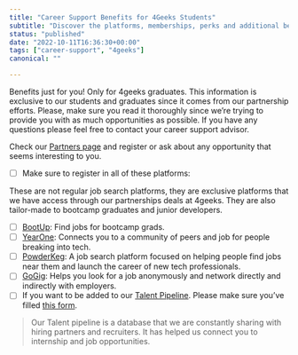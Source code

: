 ```yaml
---
title: "Career Support Benefits for 4Geeks Students"
subtitle: "Discover the platforms, memberships, perks and additional benefits we have available for all 4Geeks Students."
status: "published"
date: "2022-10-11T16:36:30+00:00"
tags: ["career-support", "4geeks"]
canonical: ""

---
```


Benefits just for you! Only for 4geeks graduates. 
This information is exclusive to our students and graduates since it comes from our partnership efforts. Please, make sure you read it thoroughly since we’re trying to provide you with as much opportunities as possible. If you have any questions please feel free to contact your career support advisor. 

Check our [Partners page](https://www.notion.so/4geeksacademy/Our-partners-projects-communities-and-hiring-opportunities-9e0a9eaba0264b26abfd59a8bb682244) and register or ask about any opportunity that seems interesting to you. 

- [ ]  Make sure to register in all of these platforms:  

These are not regular job search platforms, they are exclusive platforms that we have access through our partnerships deals at 4geeks. They are also tailor-made to bootcamp graduates and junior developers. 

- [ ] [BootUp](https://www.joinbootup.com/): Find jobs for bootcamp grads. 
- [ ] [YearOne](https://app.joinyearone.io/users/sign_in): Connects you to a community of peers and job for people breaking into tech.
- [ ] [PowderKeg](https://powderkeg.com/tech-jobs/): A job search platform focused on helping people find jobs near them and launch the career of new tech professionals.
- [ ] [GoGig](http://my.gogig.com/): Helps you look for a job anonymously and network  directly and indirectly with employers.
- [ ] If you want to be added to our [Talent Pipeline](https://4geeksacademy.notion.site/Talent-Pipeline-4Geeks-Academy-USA-ef91aba17f9c4964bf7972396d190bdf). Please make sure you’ve filled [this form](https://marketing892162.typeform.com/to/edk5gbk0). 

> Our Talent pipeline is a database that we are constantly sharing with hiring partners and recruiters. It has helped us connect you to internship and job opportunities.  
